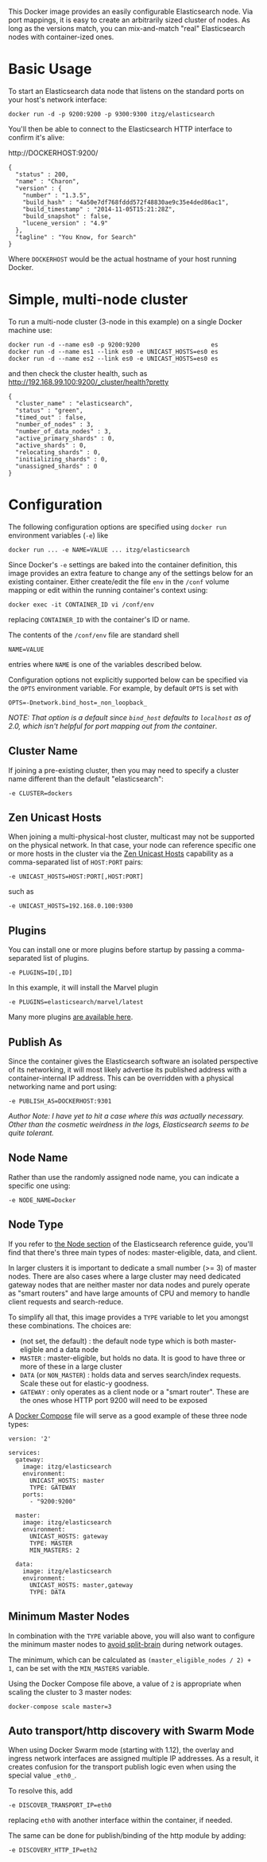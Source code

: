 This Docker image provides an easily configurable Elasticsearch node. Via port mappings, it is easy to create an arbitrarily sized cluster of nodes. As long as the versions match, you can mix-and-match "real" Elasticsearch nodes with container-ized ones.

# Basic Usage

To start an Elasticsearch data node that listens on the standard ports on your host's network interface:

    docker run -d -p 9200:9200 -p 9300:9300 itzg/elasticsearch

You'll then be able to connect to the Elasticsearch HTTP interface to confirm it's alive:

http://DOCKERHOST:9200/

    {
      "status" : 200,
      "name" : "Charon",
      "version" : {
        "number" : "1.3.5",
        "build_hash" : "4a50e7df768fddd572f48830ae9c35e4ded86ac1",
        "build_timestamp" : "2014-11-05T15:21:28Z",
        "build_snapshot" : false,
        "lucene_version" : "4.9"
      },
      "tagline" : "You Know, for Search"
    }

Where `DOCKERHOST` would be the actual hostname of your host running Docker.

# Simple, multi-node cluster

To run a multi-node cluster (3-node in this example) on a single Docker machine use:

    docker run -d --name es0 -p 9200:9200                    es
    docker run -d --name es1 --link es0 -e UNICAST_HOSTS=es0 es
    docker run -d --name es2 --link es0 -e UNICAST_HOSTS=es0 es


and then check the cluster health, such as http://192.168.99.100:9200/_cluster/health?pretty

    {
      "cluster_name" : "elasticsearch",
      "status" : "green",
      "timed_out" : false,
      "number_of_nodes" : 3,
      "number_of_data_nodes" : 3,
      "active_primary_shards" : 0,
      "active_shards" : 0,
      "relocating_shards" : 0,
      "initializing_shards" : 0,
      "unassigned_shards" : 0
    }

# Configuration

The following configuration options are specified using `docker run` environment variables (`-e`) like

    docker run ... -e NAME=VALUE ... itzg/elasticsearch

Since Docker's `-e` settings are baked into the container definition, this image provides an extra feature to change any of the settings below for an existing container. Either create/edit the file `env` in the `/conf` volume mapping or edit within the running container's context using:

    docker exec -it CONTAINER_ID vi /conf/env

replacing `CONTAINER_ID` with the container's ID or name.

The contents of the `/conf/env` file are standard shell

    NAME=VALUE

entries where `NAME` is one of the variables described below.

Configuration options not explicitly supported below can be specified via the `OPTS` environment variable. For example, by default `OPTS` is set with

    OPTS=-Dnetwork.bind_host=_non_loopback_

_NOTE: That option is a default since `bind_host` defaults to `localhost` as of 2.0, which isn't helpful for
port mapping out from the container_.

## Cluster Name

If joining a pre-existing cluster, then you may need to specify a cluster name different than the default "elasticsearch":

    -e CLUSTER=dockers

## Zen Unicast Hosts

When joining a multi-physical-host cluster, multicast may not be supported on the physical network. In that case, your node can reference specific one or more hosts in the cluster via the [Zen Unicast Hosts](http://www.elasticsearch.org/guide/en/elasticsearch/reference/current/modules-discovery-zen.html#unicast) capability as a comma-separated list of `HOST:PORT` pairs:

    -e UNICAST_HOSTS=HOST:PORT[,HOST:PORT]

such as

    -e UNICAST_HOSTS=192.168.0.100:9300

## Plugins

You can install one or more plugins before startup by passing a comma-separated list of plugins.

    -e PLUGINS=ID[,ID]

In this example, it will install the Marvel plugin

    -e PLUGINS=elasticsearch/marvel/latest

Many more plugins [are available here](http://www.elasticsearch.org/guide/en/elasticsearch/reference/current/modules-plugins.html#known-plugins).

## Publish As

Since the container gives the Elasticsearch software an isolated perspective of its networking, it will most likely advertise its published address with a container-internal IP address. This can be overridden with a physical networking name and port using:

    -e PUBLISH_AS=DOCKERHOST:9301

_Author Note: I have yet to hit a case where this was actually necessary. Other
than the cosmetic weirdness in the logs, Elasticsearch seems to be quite tolerant._

## Node Name

Rather than use the randomly assigned node name, you can indicate a specific one using:

    -e NODE_NAME=Docker

## Node Type

If you refer to [the Node section](https://www.elastic.co/guide/en/elasticsearch/reference/2.3/modules-node.html)
of the Elasticsearch reference guide, you'll find that there's three main types of nodes: master-eligible, data, and client.

In larger clusters it is important to dedicate a small number (>= 3) of master nodes. There are also cases where a large cluster may need dedicated gateway nodes that are neither master nor data nodes and purely operate as "smart routers" and have large amounts of CPU and memory to handle client requests and search-reduce.

To simplify all that, this image provides a `TYPE` variable to let you amongst these combinations. The choices are:

* (not set, the default) : the default node type which is both master-eligible and a data node
* `MASTER` : master-eligible, but holds no data. It is good to have three or more of these in a
large cluster
* `DATA` (or `NON_MASTER`) : holds data and serves search/index requests. Scale these out for elastic-y goodness.
* `GATEWAY` : only operates as a client node or a "smart router". These are the ones whose HTTP port 9200 will need to be exposed

A [Docker Compose](https://docs.docker.com/compose/overview/) file will serve as a good example of these three node types:

```
version: '2'

services:
  gateway:
    image: itzg/elasticsearch
    environment:
      UNICAST_HOSTS: master
      TYPE: GATEWAY
    ports:
      - "9200:9200"

  master:
    image: itzg/elasticsearch
    environment:
      UNICAST_HOSTS: gateway
      TYPE: MASTER
      MIN_MASTERS: 2

  data:
    image: itzg/elasticsearch
    environment:
      UNICAST_HOSTS: master,gateway
      TYPE: DATA
```

## Minimum Master Nodes

In combination with the `TYPE` variable above, you will also want to configure the minimum master nodes to [avoid split-brain](https://www.elastic.co/guide/en/elasticsearch/reference/2.3/modules-node.html#split-brain) during network outages.

The minimum, which can be calculated as `(master_eligible_nodes / 2) + 1`, can be set with the `MIN_MASTERS` variable.

Using the Docker Compose file above, a value of `2` is appropriate when scaling the cluster to 3 master nodes:

    docker-compose scale master=3

## Auto transport/http discovery with Swarm Mode

When using Docker Swarm mode (starting with 1.12), the overlay and ingress network interfaces are assigned
multiple IP addresses. As a result, it creates confusion for the transport publish logic even when using
the special value `_eth0_`.

To resolve this, add

    -e DISCOVER_TRANSPORT_IP=eth0

replacing `eth0` with another interface within the container, if needed.

The same can be done for publish/binding of the http module by adding:

    -e DISCOVERY_HTTP_IP=eth2
